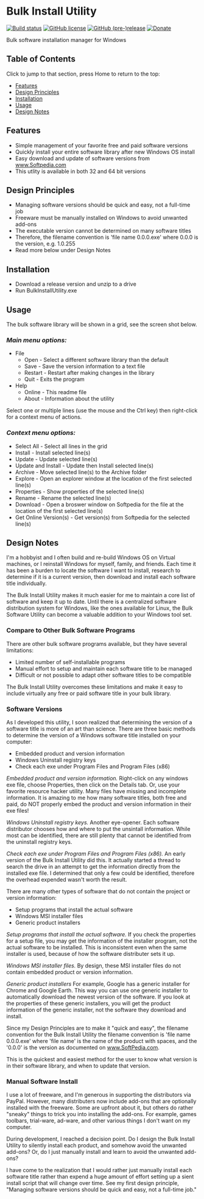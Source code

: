 # Bulk Install Utility
[![Build status](https://ci.appveyor.com/api/projects/status/jkuuth039vioms74?svg=true)](https://ci.appveyor.com/project/nea/markdownviewerplusplus)
[![GitHub license](https://img.shields.io/github/license/nea/MarkdownViewerPlusPlus.svg)](https://github.com/nea/MarkdownViewerPlusPlus/blob/master/LICENSE.md)
[![GitHub (pre-)release](https://img.shields.io/badge/release-0.8.2-yellow.svg)](https://github.com/nea/MarkdownViewerPlusPlus/releases/tag/0.8.2)
[![Donate](https://img.shields.io/badge/Donate-PayPal-green.svg)](https://www.paypal.me/insanitydesign)

Bulk software installation manager for Windows

## Table of Contents
Click to jump to that section, press Home to return to the top:
* [Features](#features)
* [Design Principles](#design-principles)
* [Installation](#installation)
* [Usage](#usage)
* [Design Notes](#design-notes)

## Features
* Simple management of your favorite free and paid software versions
* Quickly install your entire software library 
after new Windows OS install
* Easy download and update of software versions from www.Softpedia.com
* This utlity is available in both 32 and 64 bit versions

## Design Principles
* Managing software versions should be quick and easy, not a full-time job
* Freeware must be manually installed on Windows to avoid unwanted add-ons
* The executable version cannot be determined on many software titles
* Therefore, the filename convention is 'file name 0.0.0.exe' where 0.0.0 is the version, e.g. 1.0.255
* Read more below under Design Notes

## Installation
* Download a release version and unzip to a drive
* Run BulkInstallUtility.exe

## Usage
The bulk software library will be shown in a grid, see the screen shot below.

### *Main menu options:*
* File
	* Open - Select a different software library than the default
	* Save - Save the version information to a text file
	* Restart - Restart after making changes in the library
	* Quit - Exits the program
* Help
	* Online - This readme file
	* About - Information about the utility

Select one or multiple lines (use the mouse and the Ctrl key) then right-click for a context menu of actions.

### *Context menu options:*
* Select All - Select all lines in the grid
* Install - Install selected line(s)
* Update - Update selected line(s)
* Update and Install - Update then Install selected line(s)
* Archive - Move selected line(s) to the Archive folder
* Explore - Open an explorer window at the location of the first selected line(s)
* Properties - Show properties of the selected line(s)
* Rename - Rename the selected line(s)
* Download - Open a broswer window on Softpedia for the file at the location of the first selected line(s)
* Get Online Version(s) - Get version(s) from Softpedia for the selected line(s)

## Design Notes

I'm a hobbyist and I often build and re-build Windows OS on Virtual machines, or I reinstall Windows for myself, family, and friends.  Each time it has been a burden to locate the software I want to install, research to determine if it is a current version, then download and install each software title individually.

The Bulk Install Utility makes it much easier for me to maintain a core list of software and keep it up to date.  Until there is a centralized software distribution system for Windows, like the ones available for Linux, the Bulk Software Utility can become a valuable addition to your Windows tool set.

### Compare to Other Bulk Software Programs
There are other bulk software programs available, but they have several limitations:

* Limited number of self-installable programs
* Manual effort to setup and maintain each software title to be managed
* Difficult or not possible to adapt other software titles to be compatible

The Bulk Install Utility overcomes these limitations and make it easy to include virtually any free or paid software title in your bulk library.

### Software Versions

As I developed this utility, I soon realized that determining the version of a software title is more of an art than science. There are three basic methods to determine the version of a Windows software title installed on your computer:

* Embedded product and version information
* Windows Uninstall registry keys
* Check each exe under Program Files and Program Files (x86)

*Embedded product and version information.* Right-click on any windows exe file, choose Properties, then click on the Details tab.  Or, use your favorite resource hacker utility.  Many files have missing and incomplete information.  It is amazing to me how many software titles, both free and paid, do NOT properly embed the product and version information in their exe files!  

*Windows Uninstall registry keys.* Another eye-opener.  Each software distributor chooses how and where to put the unsintall information. While most can be identified, there are still plenty that cannot be identified from the uninstall registry keys.

*Check each exe under Program Files and Program Files (x86).* An early version of the Bulk Install Utility did this. It actually started a thread to search the drive in an attempt to get the information directly from the installed exe file.  I determined that only a few could be identified, therefore the overhead expended wasn't worth the result.

There are many other types of software that do not contain the project or version information:
* Setup programs that install the actual software
* Windows MSI installer files
* Generic product installers

*Setup programs that install the actual software.* If you check the properties for a setup file, you may get the information of the installer program, not the actual software to be installed.  This is inconsistent even when the same installer is used, because of how the software distributer sets it up.

*Windows MSI installer files.* By design, these MSI installer files do not contain embedded product or version information.

*Generic product installers* For example, Google has a generic installer for Chrome and Google Earth.  This way you can use one generic installer to automatically download the newest version of the software.  If you look at the properties of these generic installers, you will get the product information of the generic installer, not the software they download and install.

Since my Design Principles are to make it "quick and easy", the filename convention for the Bulk Install Utility the filename convention is 'file name 0.0.0.exe' where 'file name' is the name of the product with spaces, and the '0.0.0' is the version as documented on www.SoftPedia.com.

This is the quickest and easiest method for the user to know what version is in their software library, and when to update that version.

### Manual Software Install

I use a lot of freeware, and I'm generous in supporting the distributors via PayPal.  However, many distributers now include add-ons that are optionally installed with the freeware.  Some are upfront about it, but others do rather "sneaky" things to trick you into installing the add-ons.  For example, games toolbars, trial-ware, ad-ware, and other various things I don't want on my computer.

During development, I reached a decision point. Do I design the Bulk Install Utility to silently install each product, and somehow avoid the unwanted add-ons?  Or, do I just manually install and learn to avoid the unwanted add-ons?

I have come to the realization that I would rather just manually install each software title rather than expend a huge amount of effort setting up a sient install script that will change over time. See my first design principle, "Managing software versions should be quick and easy, not a full-time job."

  [1]: http://www.insanitydesign.com/
  [2]: https://github.com/kbilsted/NotepadPlusPlusPluginPack.Net
  [3]: https://github.com/lunet-io/markdig
  [4]: http://spec.commonmark.org/0.28/
  [5]: http://www.pdfsharp.net/
  [6]: https://htmlrenderer.codeplex.com/
  [7]: http://fontawesome.io/
  [8]: https://github.com/dcurtis/markdown-mark
  [9]: https://github.com/nea/MarkdownViewerPlusPlus/releases
  [10]: https://github.com/nea/MarkdownViewerPlusPlus/wiki/Version-History
  [11]: https://github.com/vvvv/SVG
  [12]: https://github.com/Edditoria/markdown-plus-plus
  [13]: https://bruderste.in/npp/pm/
